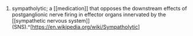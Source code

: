 1. sympatholytic; a [[medication]] that opposes the downstream effects of postganglionic nerve firing in effector organs innervated by the [[sympathetic nervous system]] (SNS).^[https://en.wikipedia.org/wiki/Sympatholytic]